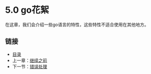 # 5.0 go花絮

在这章，我们会介绍一些go语言的特性，这些特性不适合使用在其他地方。

## 链接

- [目录](directory.md)
- 上一章：[继续之前](4.3.md)
- 下一节：[错误处理](5.1%20错误处理.md)